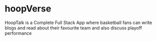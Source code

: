 # hoopVerse
HoopTalk is a Complete Full Stack App where basketball fans can write blogs and read about their favourite team and also discuss playoff performance
